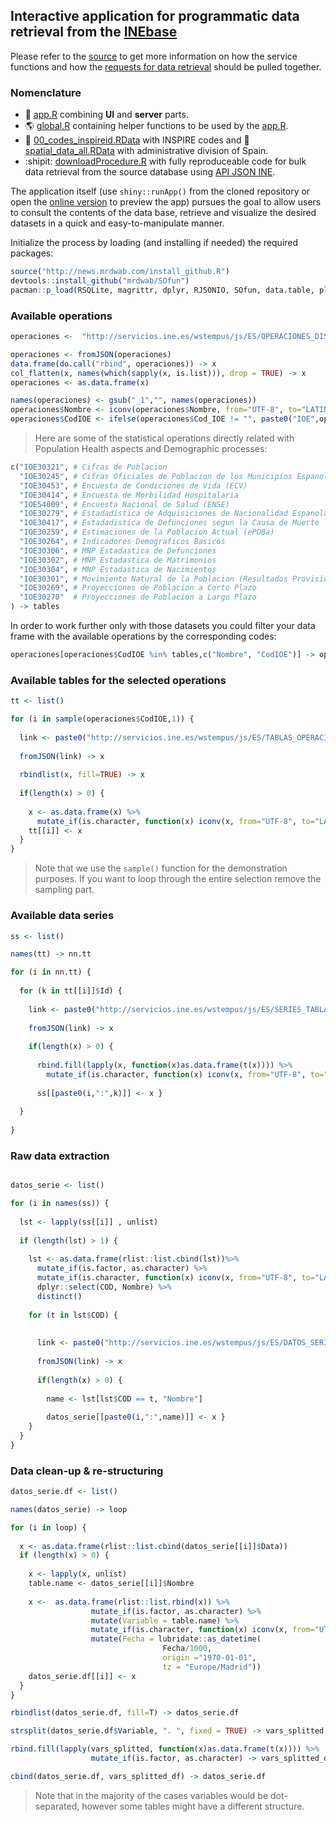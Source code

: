 ## Interactive application for programmatic data retrieval from the [INEbase](https://www.ine.es/dyngs/INEbase/listaoperaciones.htm)

Please refer to the [source](https://www.ine.es/dyngs/DataLab/en/manual.html?cid=45) to get more information on how the service functions and how the [requests for data retrieval](https://www.ine.es/dyngs/DataLab/en/manual.html?cid=48) should be pulled together.

### Nomenclature

- :rocket: [app.R](https://github.com/ordanovich/downloadINE/blob/master/app.R) combining **UI** and **server** parts.
- :earth_americas: [global.R](https://github.com/ordanovich/downloadINE/blob/master/global.R) containing helper functions to be used by the [app.R](https://github.com/ordanovich/downloadINE/blob/master/app.R).
- :name_badge: [00_codes_inspireid.RData](https://github.com/ordanovich/downloadINE/raw/master/00_codes_inspireid.RData) with INSPIRE codes and :round_pushpin: [spatial_data_all.RData](https://github.com/ordanovich/downloadINE/raw/master/spatial_data_all.RData) with administrative division of Spain.
- :shipit: [downloadProcedure.R](https://github.com/ordanovich/downloadINE/blob/master/downloadProcedure.R) with fully reproduceable code for bulk data retrieval from the source database using [API JSON INE](https://www.ine.es/dyngs/DataLab/manual.html?cid=45).

The application itself (use `shiny::runApp()` from the cloned repository or open the <a href="http://193.146.75.235/sample-apps/final_apps/ine_download/"  rel="noopener noreferrer" target="_blank">online version</a> to preview the app) pursues the goal to allow users to consult the contents of the data base, retrieve and visualize the desired datasets in a quick and easy-to-manipulate manner. 

Initialize the process by loading (and installing if needed) the required packages:

```r
source("http://news.mrdwab.com/install_github.R")
devtools::install_github("mrdwab/SOfun")
pacman::p_load(RSQLite, magrittr, dplyr, RJSONIO, SOfun, data.table, plyr)
```

### Available operations

```r
operaciones <-  "http://servicios.ine.es/wstempus/js/ES/OPERACIONES_DISPONIBLES"

operaciones <- fromJSON(operaciones)
data.frame(do.call("rbind", operaciones)) -> x
col_flatten(x, names(which(sapply(x, is.list))), drop = TRUE) -> x
operaciones <- as.data.frame(x)

names(operaciones) <- gsub("_1","", names(operaciones))
operaciones$Nombre <- iconv(operaciones$Nombre, from="UTF-8", to="LATIN1")
operaciones$CodIOE <- ifelse(operaciones$Cod_IOE != "", paste0("IOE",operaciones$Cod_IOE), "")
```
> Here are some of the statistical operations directly related with Population Health aspects and Demographic processes:

```r
c("IOE30321", # Cifras de Poblacion
  "IOE30245", # Cifras Oficiales de Poblacion de los Municipios Espanoles: Revision del Padron Municipal
  "IOE30453", # Encuesta de Condiciones de Vida (ECV)
  "IOE30414", # Encuesta de Morbilidad Hospitalaria
  "IOE54009", # Encuesta Nacional de Salud (ENSE)
  "IOE30279", # Estadadistica de Adquisiciones de Nacionalidad Espanola de Residentes
  "IOE30417", # Estadadistica de Defunciones segun la Causa de Muerte
  "IOE30259", # Estimaciones de la Poblacion Actual (ePOBa)
  "IOE30264", # Indicadores Demograficos Basicos
  "IOE30306", # MNP Estadastica de Defunciones
  "IOE30302", # MNP Estadastica de Matrimonios
  "IOE30304", # MNP Estadastica de Nacimientos
  "IOE30301", # Movimiento Natural de la Poblacion (Resultados Provisionales)
  "IOE30269", # Proyecciones de Poblacion a Corto Plazo
  "IOE30270"  # Proyecciones de Poblacion a Largo Plazo
) -> tables
```

In order to work further only with those datasets you could filter your data frame with the available operations by the corresponding codes:

```r
operaciones[operaciones$CodIOE %in% tables,c("Nombre", "CodIOE")] -> operaciones 
```

### Available tables for the selected operations

```r
tt <- list()

for (i in sample(operaciones$CodIOE,1)) {
  
  link <- paste0("http://servicios.ine.es/wstempus/js/ES/TABLAS_OPERACION/",i)
  
  fromJSON(link) -> x
  
  rbindlist(x, fill=TRUE) -> x
  
  if(length(x) > 0) {
    
    x <- as.data.frame(x) %>%
      mutate_if(is.character, function(x) iconv(x, from="UTF-8", to="LATIN1"))
    tt[[i]] <- x
  }
}
```

> Note that we use the `sample()` function for the demonstration purposes. If you want to loop through the entire selection remove the sampling part.

### Available data series

```r
ss <- list()

names(tt) -> nn.tt

for (i in nn.tt) {
  
  for (k in tt[[i]]$Id) {
    
    link <- paste0("http://servicios.ine.es/wstempus/js/ES/SERIES_TABLA/", k)            
    
    fromJSON(link) -> x
    
    if(length(x) > 0) {
      
      rbind.fill(lapply(x, function(x)as.data.frame(t(x)))) %>%
        mutate_if(is.character, function(x) iconv(x, from="UTF-8", to="LATIN1")) -> x
      
      ss[[paste0(i,":",k)]] <- x }
    
  }  
  
}
```
### Raw data extraction

```r

datos_serie <- list()

for (i in names(ss)) {
  
  lst <- lapply(ss[[i]] , unlist)
  
  if (length(lst) > 1) {
    
    lst <- as.data.frame(rlist::list.cbind(lst))%>%
      mutate_if(is.factor, as.character) %>%
      mutate_if(is.character, function(x) iconv(x, from="UTF-8", to="LATIN1")) %>%
      dplyr::select(COD, Nombre) %>%
      distinct()
    
    for (t in lst$COD) {
      
      
      link <- paste0("http://servicios.ine.es/wstempus/js/ES/DATOS_SERIE/", t, "?date=19000101:")
      
      fromJSON(link) -> x
      
      if(length(x) > 0) {
        
        name <- lst[lst$COD == t, "Nombre"]
        
        datos_serie[[paste0(i,":",name)]] <- x }
    }    
  }  
}
```

### Data clean-up & re-structuring

```r
datos_serie.df <- list()

names(datos_serie) -> loop

for (i in loop) {
  
  x <- as.data.frame(rlist::list.cbind(datos_serie[[i]]$Data))
  if (length(x) > 0) {
    
    x <- lapply(x, unlist)
    table.name <- datos_serie[[i]]$Nombre
    
    x <-  as.data.frame(rlist::list.rbind(x)) %>%
                  mutate_if(is.factor, as.character) %>%
                  mutate(Variable = table.name) %>%
                  mutate_if(is.character, function(x) iconv(x, from="UTF-8", to="LATIN1")) %>%
                  mutate(Fecha = lubridate::as_datetime(
                                  Fecha/1000, 
                                  origin ="1970-01-01", 
                                  tz = "Europe/Madrid"))
    datos_serie.df[[i]] <- x
  }
}

rbindlist(datos_serie.df, fill=T) -> datos_serie.df

strsplit(datos_serie.df$Variable, ". ", fixed = TRUE) -> vars_splitted

rbind.fill(lapply(vars_splitted, function(x)as.data.frame(t(x)))) %>%
                  mutate_if(is.factor, as.character) -> vars_splitted_df

cbind(datos_serie.df, vars_splitted_df) -> datos_serie.df
```

> Note that in the majority of the cases variables would be dot-separated, however some tables might have a different structure.
